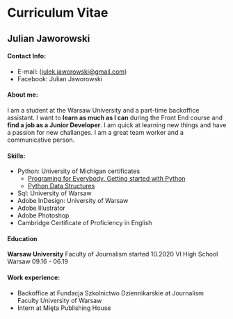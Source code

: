 # Curriculum Vitae 
## Julian Jaworowski 
#### Contact Info: 
- E-mail: (julek.jaworowski@gmail.com)
- Facebook: Julian Jaworowski
#### About me:
I am a student at the Warsaw University and a part-time backoffice assistant. I want to **learn as much as I can** during the Front End course and **find a job as a Junior Developer**.
I am quick at learning new things and have a passion for new challanges. I am a great team worker and a communicative person.
#### Skills:
- Python: University of Michigan certificates 
  - [Programing for Everybody. Getting started with Python](https://www.coursera.org/account/accomplishments/certificate/ENR4H8AS9KV2)
  - [Python Data Structures](https://www.coursera.org/account/accomplishments/certificate/5FHJFWT92SWK)
- Sql: University of Warsaw 
- Adobe InDesign: University of Warsaw
- Adobe Illustrator
- Adobe Photoshop
- Cambridge Certificate of Proficiency in English
#### Education
**Warsaw University** Faculty of Journalism started 10.2020 
VI High School Warsaw 09.16 - 06.19
#### Work experience:
- Backoffice at Fundacja Szkolnictwo Dziennikarskie at Journalism Faculty University of Warsaw
- Intern at Mięta Publishing House
